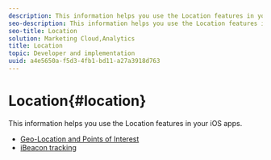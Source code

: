 ```yaml
---
description: This information helps you use the Location features in your iOS apps.
seo-description: This information helps you use the Location features in your iOS apps.
seo-title: Location
solution: Marketing Cloud,Analytics
title: Location
topic: Developer and implementation
uuid: a4e5650a-f5d3-4fb1-bd11-a27a3918d763
---
```


# Location{#location}

This information helps you use the Location features in your iOS apps.

+ [Geo-Location and Points of Interest](geo-poi.md)
+ [iBeacon tracking](ibeacon.md)